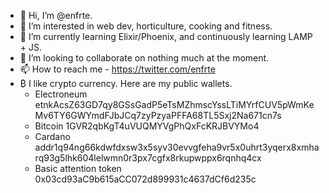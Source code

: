 - 👋 Hi, I’m @enfrte.
- 👀 I’m interested in web dev, horticulture, cooking and fitness.
- 🌱 I’m currently learning Elixir/Phoenix, and continuously  learning LAMP + JS. 
- 💞️ I’m looking to collaborate on nothing much at the moment.
- 📫 How to reach me - https://twitter.com/enfrte 
- ₿ I like crypto currency. Here are my public wallets. 
  - Electroneum etnkAcsZ63GD7qy8GSsGadP5eTsMZhmscYssLTiMYrfCUV5pWmKeMv6TY6GWYmdFJbJCq7zyPzyaPFFA68TL5Sxj2Na671cn7s
  - Bitcoin 1GVR2qbKgT4uVUQMYVgPhQxFcKRJBVYMo4
  - Cardano addr1q94ng66kdwfdxsw3x5syv30evvgfeha9vr5x0uhrt3yqerx8xmharq93g5lhk604lelwmn0r3px7cgfx8rkupwppx6rqnhq4cx
  - Basic attention token 0x03cd93aC9b615aCC072d899931c4637dCf6d235c
<!---
enfrte/enfrte is a ✨ special ✨ repository because its `README.md` (this file) appears on your GitHub profile.
You can click the Preview link to take a look at your changes.
--->
